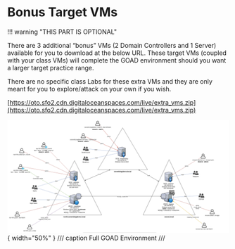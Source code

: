 # Bonus Target VMs
!!! warning "THIS PART IS OPTIONAL"

There are 3 additional “bonus” VMs (2 Domain Controllers and 1 Server) available for you to download at the below URL. These target VMs (coupled with your class VMs) will complete the GOAD environment should you want a larger target practice range.

There are no specific class Labs for these extra VMs and they are only meant for you to explore/attack on your own if you wish.

[https://oto.sfo2.cdn.digitaloceanspaces.com/live/extra_vms.zip](https://oto.sfo2.cdn.digitaloceanspaces.com/live/extra_vms.zip)

![Full GOAD Environment](img\image%204.png){ width="50%" }
/// caption
Full GOAD Environment
///